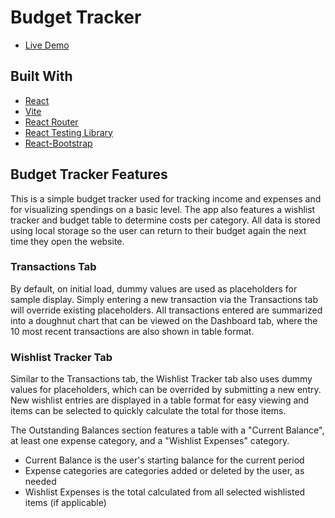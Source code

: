 # Budget Tracker

- [Live Demo](https://main--wishlist-budget-tracker.netlify.app/)

## Built With

- [React](https://react.dev/)
- [Vite](https://vitejs.dev/)
- [React Router](https://reactrouter.com/en/6.17.0/start/tutorial)
- [React Testing Library](https://testing-library.com/)
- [React-Bootstrap](https://react-bootstrap.netlify.app/)

## Budget Tracker Features

This is a simple budget tracker used for tracking income and expenses and for visualizing spendings on a basic level. The app also features a wishlist tracker and budget table to determine costs per category. All data is stored using local storage so the user can return to their budget again the next time they open the website.

### Transactions Tab

By default, on initial load, dummy values are used as placeholders for sample display. Simply entering a new transaction via the Transactions tab will override existing placeholders. All transactions entered are summarized into a doughnut chart that can be viewed on the Dashboard tab, where the 10 most recent transactions are also shown in table format.

### Wishlist Tracker Tab

Similar to the Transactions tab, the Wishlist Tracker tab also uses dummy values for placeholders, which can be overrided by submitting a new entry. New wishlist entries are displayed in a table format for easy viewing and items can be selected to quickly calculate the total for those items.

The Outstanding Balances section features a table with a "Current Balance", at least one expense category, and a "Wishlist Expenses" category.

- Current Balance is the user's starting balance for the current period
- Expense categories are categories added or deleted by the user, as needed
- Wishlist Expenses is the total calculated from all selected wishlisted items (if applicable)
